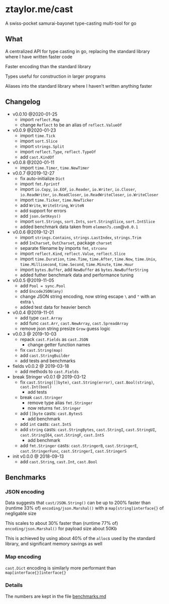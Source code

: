 # ztaylor.me/cast

A swiss-pocket samurai-bayonet type-casting multi-tool for go

## What

A centralized API for type casting in go, replacing the standard library where I have written faster code

Faster encoding than the standard library

Types useful for construction in larger programs

Aliases into the standard library where I haven't written anything faster

## Changelog

- v0.0.10 @2020-01-25
  - import `reflect.Map`
  - change `Reflect` to be an alias of `reflect.ValueOf`
- v0.0.9 @2020-01-23
  - import `time.Tick`
  - import `sort.Slice`
  - import `strings.Split`
  - import `reflect.Type`, `reflect.TypeOf`
  - add `cast.KindOf`
- v0.0.8 @2020-01-11
  - import `time.Timer`, `time.NewTimer`
- v0.0.7 @2019-12-27
  - fix auto-initialize `Dict`
  - import `fmt.Fprintf`
  - import `io.Copy`, `io.EOF`, `io.Reader`, `io.Writer`, `io.Closer`, `io.ReadWriter`, `io.ReadCloser`, `io.ReadWriteCloser`, `io.WriteCloser`
  - import `time.Ticker`, `time.NewTicker`
  - add `Write`, `WriteString`, `WriteN`
  - add support for errors
  - add `json.GetKeys()`
  - import `sort.Strings`, `sort.Ints`, `sort.StringSlice`, `sort.IntSlice`
  - added benchmark data taken from `elemen7s.com`@`v0.0.1`
- v0.0.6 @2019-12-21
  - import `strings.Contains`, `strings.LastIndex`, `strings.Trim`
  - add `InCharset`, `OutCharset`, package `charset`
  - separate filename by imports `fmt`, `strconv`
  - import `reflect.Kind`, `reflect.Value`, `reflect.Slice`
  - import `time.Duration`, `time.Time`, `time.After`, `time.Now`, `time.Unix`, `time.Millisecond`, `time.Second`, `time.Minute`, `time.Hour`
  - import `bytes.Buffer`, add `NewBuffer` as `bytes.NewBufferString`
  - added futher benchmark data and performance tuning
- v0.0.5 @2019-11-05
  - add `Pool = sync.Pool`
  - add `EncodeJSON(any)`
  - change JSON string encoding, now string escape `\` and `"` with an extra `\`
  - added test data for heavier bench
- v0.0.4 @2019-11-01
  - add type `cast.Array`
  - add func `cast.Arr`, `cast.NewArray`, `cast.SpreadArray`
  - remove json string presize `Grow` guess logic
- v0.0.3 @ 2019-10-03
  - repack `cast.Fields` as `cast.JSON`
    - change getter function names
  - fix `cast.String(map)`
  - add `cast.StringBuilder`
  - add tests and benchmarks
- fields v0.0.2 @ 2019-03-18
  - add methods to `cast.Fields`
- break Stringer v0.0.1 @ 2019-03-12
  - fix `cast.String([]byte)`, `cast.String(error)`, `cast.Bool(string)`, `cast.Int(bool)`
    - add tests
  - break `cast.Stringer`
    - remove type alias `fmt.Stringer`
    - now returns `fmt.Stringer`
  - add `[]byte` casts: `cast.BytesS`
    - add benchmark
  - add `int` casts: `cast.IntS`
  - add `string` casts: `cast.StringBytes`, `cast.StringI`, `cast.StringUI`, `cast.StringI64`, `cast.StringF`, `cast.IntS`
    - add benchmark
  - add `fmt.Stringer` casts: `cast.StringerB`, `cast.StringerE`, `cast.StringerFunc`, `cast.StringerI`, `cast.StringerS`
- init v0.0.0 @ 2018-09-13
  - add `cast.String`, `cast.Int`, `cast.Bool`

## Benchmarks

### JSON encoding

Data suggests that `cast/JSON.String()` can be up to 200% faster than (runtime 33% of) `encoding/json.Marshal()` with a `map[string]interface{}` of negligable size

This scales to about 30% faster than (runtime 77% of) `encoding/json.Marshal()`  for payload size about 50Kb

This is achieved by using about 40% of the `alloc`s used by the standard library, and significant memory savings as well

### Map encoding

`cast.Dict` encoding is similarly more performant than `map[interface{}]interface{}`

### Details

The numbers are kept in the file [benchmarks.md](benchmarks.md)
